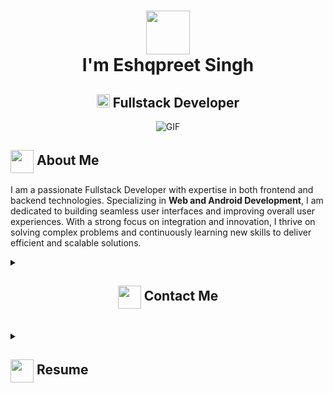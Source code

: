 <h1 align="center">
  <img src="https://media1.giphy.com/media/v1.Y2lkPTc5MGI3NjExMXE2Ymp2NDdvejg1d3NnYmU4MHBqajVmbWNqMWc5MWx1dWp2dTQxcCZlcD12MV9pbnRlcm5hbF9naWZfYnlfaWQmY3Q9Zw/MPxg9U887PS0B8XT4J/giphy.webp" width="70px"/><br>
  I'm Eshqpreet Singh
</h1>
<h2 align="center">
  <img src="https://komarev.com/ghpvc/?username=Eshqpreet&color=green" alt="Profile Views" style="height:21px;">
  Fullstack Developer
</h2>
<div align="center">
 <img alt="GIF" src="https://media3.giphy.com/media/v1.Y2lkPTc5MGI3NjExNDU2cTRqdGk4YWJxdjA2N3p4bDg3d3I1ZHRwc2dyaGt1dmlxYWZ0biZlcD12MV9pbnRlcm5hbF9naWZfYnlfaWQmY3Q9Zw/GRSnxyhJnPsaQy9YLn/giphy.webp" />
</div>

## <img align ='center' src="https://i.giphy.com/media/v1.Y2lkPTc5MGI3NjExdjh2dDM4bDhyYzM5NmppaHJ6dG56Mmh3bTkyanFkdWRvZ3R1cGoycSZlcD12MV9pbnRlcm5hbF9naWZfYnlfaWQmY3Q9ZQ/LOnt6uqjD9OexmQJRB/giphy.gif" width="37" /> About Me

I am a passionate Fullstack Developer with expertise in both frontend and backend technologies. Specializing in **Web and Android Development**, I am dedicated to building seamless user interfaces and improving overall user experiences. With a strong focus on integration and innovation, I thrive on solving complex problems and continuously learning new skills to deliver efficient and scalable solutions.


<details>
  <summary>
    <h2 align="center">
      <img align ='center' src="https://media1.giphy.com/media/v1.Y2lkPTc5MGI3NjExeXkzNmM5dGh0YXVoNmExZ29mZWU2Y3o3czhhbTh3a3diNXA5OThtaSZlcD12MV9pbnRlcm5hbF9naWZfYnlfaWQmY3Q9Zw/KpOqvmCFdNMhF0pQb7/giphy.webp" width="37"/> Contact Me
    </h2>
  </summary>
    <p>If you'd like to get in touch, feel free to connect with me through the following channels:</p>
        <a href="mailto:singheshqpreet@gmail.com">
          <img src="https://img.shields.io/badge/Email-%23EA4335.svg?style=for-the-badge&logo=gmail&logoColor=white" alt="Email"/>
        </a>
        <a href="https://www.linkedin.com/in/eshqpreet-singh-387956281/">
          <img src="https://img.shields.io/badge/LinkedIn-%230A66C2.svg?style=for-the-badge&logo=linkedin&logoColor=white" alt="LinkedIn" />
        </a>
        <a href="https://github.com/Eshqpreet">
          <img src="https://img.shields.io/badge/GitHub-%23121011.svg?style=for-the-badge&logo=github&logoColor=white" alt="GitHub"/>
        </a>
</details>

<br>

<details>
 <summary>
    <h2> 
      <img align="center" src="https://media0.giphy.com/media/v1.Y2lkPTc5MGI3NjExaW9taTEydnMwNXh5enpseXMzeHpib2o4M2hncDc5amZ4aWtzb2JtaSZlcD12MV9pbnRlcm5hbF9naWZfYnlfaWQmY3Q9Zw/LaVp0AyqR5bGsC5Cbm/giphy.webp" width="37"/> 
    Resume
    </h2>
</summary>

<details>
  <summary><h4> <img align="center" src="https://media1.giphy.com/media/v1.Y2lkPTc5MGI3NjExOTRmZTFoeDEybGZrMjBxOXA5Znd6ZWdhZ21nYjhrdjF1dzgxdGFzNiZlcD12MV9pbnRlcm5hbF9naWZfYnlfaWQmY3Q9Zw/IPbS5R4fSUl5S/200.webp" width="29"/> Academics</h4></summary>
  <span><img src="https://img.shields.io/badge/BTECH-IIT Ropar-1877F2?style=for-the-badge"></span>
 </details>

<details>
  <summary>
    <h4>
    <img align="center" src="https://media4.giphy.com/media/v1.Y2lkPTc5MGI3NjExejJoeW52bDM4Nndyc293ZXMzbG8yMmRpNmp3czlwN2NocDBpenZzaCZlcD12MV9pbnRlcm5hbF9naWZfYnlfaWQmY3Q9Zw/qgQUggAC3Pfv687qPC/giphy.webp" width="29" style="margin-right: 10px;"/> Experience</h4>
  </summary>
  
  <br>
  
  <p><strong>Fullstack Developer</strong> at AddPinch | 6 Months</p>
  <ul>
    <li>Developed new features for both web and mobile applications.</li>
    <li>Integrated payment gateways such as Stripe and Razorpay.</li>
    <li>Improved user interfaces and implemented GraphQL queries and mutations.</li>
  </ul>

  <p><strong>Fullstack Web Developer</strong> at BharatLinkr | 4 Months</p>
  <ul>
    <li>Enhanced UI/UX to improve user interaction and engagement.</li>
    <li>Integrated APIs for seamless communication between frontend and backend.</li>
    <li>Implemented new functionalities to optimize web performance.</li>
  </ul>

  <p><strong>Frontend Web Developer</strong> at Multani Ventures Pvt Ltd. | 6 Months</p>
  <ul>
    <li>Designed and improved user interfaces for a better user experience.</li>
    <li>Developed new functionalities to increase overall application efficiency.</li>
  </ul>

</details>

<details>
  <summary>
    <h4>
      <img align="center" src="https://user-images.githubusercontent.com/74038190/216122041-518ac897-8d92-4c6b-9b3f-ca01dcaf38ee.png" width="29" style="margin-right: 8px;"/> Coding Handles
    </h4>
  </summary>
  <br> 
  <a href="https://www.leetcode.com/u/singheshqpreet/">
    <img src="https://img.shields.io/badge/LeetCode-000000?style=for-the-badge&logo=LeetCode&logoColor=#d16c06" alt="LeetCode Profile" />
  </a>
  <a href="https://codeforces.com/profile/Eshqpreet_Singh">
    <img src="https://img.shields.io/badge/Codeforces-445f9d?style=for-the-badge&logo=Codeforces&logoColor=white" alt="Codeforces Profile" />
  </a>
  <a href="https://www.codechef.com/users/eshqpreet">
    <img src="https://img.shields.io/badge/CodeChef-gray?style=for-the-badge&logo=CodeChef&logoColor=white" alt="CodeChef Profile" />
  </a>
</details>


<details>
  <summary>
    <h4>
      <img align="center" src="https://media2.giphy.com/media/v1.Y2lkPTc5MGI3NjExM2pwdmt1cTlmaWI3N3pkd2NjNG1sd2NobmQxdHFwbnV4bjd6MWtzZyZlcD12MV9pbnRlcm5hbF9naWZfYnlfaWQmY3Q9cw/qNHyaJzOmLNwGWk7Zf/giphy.webp" width="29" style="margin-right: 8px;"/> Tech Stack
    </h4>
  </summary>
  
  <br>

  <!-- Frontend -->
  <p><strong>Frontend Development</strong></p>
  <a href="https://developer.mozilla.org/en-US/docs/Web/HTML"><img src="https://img.shields.io/badge/html5-%23E34F26.svg?style=for-the-badge&logo=html5&logoColor=white" alt="HTML5"/></a>
  <a href="https://developer.mozilla.org/en-US/docs/Web/CSS"><img src="https://img.shields.io/badge/css3-%231572B6.svg?style=for-the-badge&logo=css3&logoColor=white" alt="CSS3"/></a>
  <a href="https://developer.mozilla.org/en-US/docs/Web/JavaScript"><img src="https://img.shields.io/badge/javascript-%23F7DF1E.svg?style=for-the-badge&logo=javascript&logoColor=black" alt="JavaScript"/></a>
  <a href="https://www.typescriptlang.org/"><img src="https://img.shields.io/badge/typescript-%23007ACC.svg?style=for-the-badge&logo=typescript&logoColor=white" alt="TypeScript"/></a>
  <a href="https://reactjs.org/"><img src="https://img.shields.io/badge/react-%2320232a.svg?style=for-the-badge&logo=react&logoColor=%2361DAFB" alt="React"/></a>
  <a href="https://reactnative.dev/"><img src="https://img.shields.io/badge/react_native-%2320232a.svg?style=for-the-badge&logo=react&logoColor=%2361DAFB" alt="React Native"/></a>
    <a href="https://redux.js.org/"><img src="https://img.shields.io/badge/redux-%23593d88.svg?style=for-the-badge&logo=redux&logoColor=white" alt="Redux"/></a>
  <a href="https://mui.com/"><img src="https://img.shields.io/badge/MUI-%230081CB.svg?style=for-the-badge&logo=mui&logoColor=white" alt="MUI"/></a>
  <a href="https://tailwindcss.com/"><img src="https://img.shields.io/badge/tailwindcss-%2338B2AC.svg?style=for-the-badge&logo=tailwind-css&logoColor=white" alt="TailwindCSS"/></a>
  <a href="https://nextjs.org/"><img src="https://img.shields.io/badge/next.js-%23000000.svg?style=for-the-badge&logo=next.js&logoColor=white" alt="Next.js"/></a>
  <a href="https://getbootstrap.com/"><img src="https://img.shields.io/badge/bootstrap-%237E73E6.svg?style=for-the-badge&logo=bootstrap&logoColor=white" alt="Bootstrap"/></a>
  <a href="https://akveo.github.io/ngx-ui/"><img src="https://img.shields.io/badge/ui_kitten-%23000000.svg?style=for-the-badge&logo=ui_kitten&logoColor=white" alt="UI-Kitten"/></a>
  <a href="https://www.accenture.com/us-en/services/technology/accenutre-ui"><img src="https://img.shields.io/badge/accenture_ui-%23000000.svg?style=for-the-badge&logo=accenture&logoColor=white" alt="Accenture-UI"/></a>

  <br>

  <!-- Backend -->
  <p><strong>Backend Development</strong></p>
  <a href="https://nodejs.org/"><img src="https://img.shields.io/badge/node.js-%23339933.svg?style=for-the-badge&logo=node.js&logoColor=white" alt="Node.js"/></a>
  <a href="https://expressjs.com/"><img src="https://img.shields.io/badge/express-%23000000.svg?style=for-the-badge&logo=express&logoColor=white" alt="Express"/></a>
  <a href="https://hono.dev/"><img src="https://img.shields.io/badge/hono.js-%23000000.svg?style=for-the-badge&logo=hono&logoColor=%23ff9900" alt="HonoJs"/></a>
  <a href="https://graphql.org/"><img src="https://img.shields.io/badge/graphql-%23E10098.svg?style=for-the-badge&logo=graphql&logoColor=white" alt="GraphQL"/></a>
  <a href="https://www.postman.com/"><img src="https://img.shields.io/badge/Postman-FF6C37?style=for-the-badge&logo=postman&logoColor=white" alt="Postman"/></a>

  <br>

  <!-- Databases -->
  <p><strong>Databases</strong></p>
  <a href="https://www.mongodb.com/"><img src="https://img.shields.io/badge/mongodb-%2347A248.svg?style=for-the-badge&logo=mongodb&logoColor=white" alt="MongoDB"/></a>
  <a href="https://mongoosejs.com/"><img src="https://img.shields.io/badge/mongoose-%23880000.svg?style=for-the-badge&logo=mongoose&logoColor=white" alt="Mongoose"/></a>
  <a href="https://www.postgresql.org/"><img src="https://img.shields.io/badge/postgresql-%23336791.svg?style=for-the-badge&logo=postgresql&logoColor=white" alt="PostgreSQL"/></a>

  <br>

  <!-- Programming Languages -->
  <p><strong>Programming Languages</strong></p>
  <a href="https://en.wikipedia.org/wiki/C_(programming_language)"><img src="https://img.shields.io/badge/c-%2300599C.svg?style=for-the-badge&logo=c&logoColor=white" alt="C"/></a>
  <a href="https://en.wikipedia.org/wiki/C%2B%2B"><img src="https://img.shields.io/badge/c++-%2300599C.svg?style=for-the-badge&logo=c%2B%2B&logoColor=white" alt="C++"/></a>
  <a href="https://developer.mozilla.org/en-US/docs/Web/JavaScript"><img src="https://img.shields.io/badge/javascript-%23F7DF1E.svg?style=for-the-badge&logo=javascript&logoColor=black" alt="JavaScript"/></a>
  <a href="https://www.typescriptlang.org/"><img src="https://img.shields.io/badge/typescript-%23007ACC.svg?style=for-the-badge&logo=typescript&logoColor=white" alt="TypeScript"/></a>
</details>
